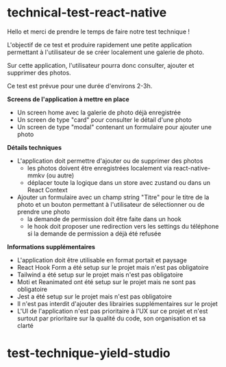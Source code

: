 # technical-test-react-native

Hello et merci de prendre le temps de faire notre test technique !

L'objectif de ce test et produire rapidement une petite application permettant à l'utilisateur de se créer localement une galerie de photo.

Sur cette application, l'utilisateur pourra donc consulter, ajouter et supprimer des photos.

Ce test est prévue pour une durée d'environs 2-3h.

**Screens de l'application à mettre en place**

- Un screen home avec la galerie de photo déjà enregistrée
- Un screen de type "card" pour consulter le détail d'une photo
- Un screen de type "modal" contenant un formulaire pour ajouter une photo

**Détails techniques**

- L'application doit permettre d'ajouter ou de supprimer des photos
  - les photos doivent être enregistrées localement via react-native-mmkv (ou autre)
  - déplacer toute la logique dans un store avec zustand ou dans un React Context
- Ajouter un formulaire avec un champ string "Titre" pour le titre de la photo et un bouton permettant à l'utilisateur de sélectionner ou de prendre une photo
  - la demande de permission doit être faite dans un hook
  - le hook doit proposer une redirection vers les settings du téléphone si la demande de permission a déjà été refusée
  
**Informations supplémentaires**

- L'application doit être utilisable en format portait et paysage
- React Hook Form a été setup sur le projet mais n'est pas obligatoire
- Tailwind a été setup sur le projet mais n'est pas obligatoire
- Moti et Reanimated ont été setup sur le projet mais ne sont pas obligatoire
- Jest a été setup sur le projet mais n'est pas obligatoire
- Il n'est pas interdit d'ajouter des librairies supplémentaires sur le projet
- L'UI de l'application n'est pas prioritaire à l'UX sur ce projet et n'est surtout par prioritaire sur la qualité du code, son organisation et sa clarté
# test-technique-yield-studio
